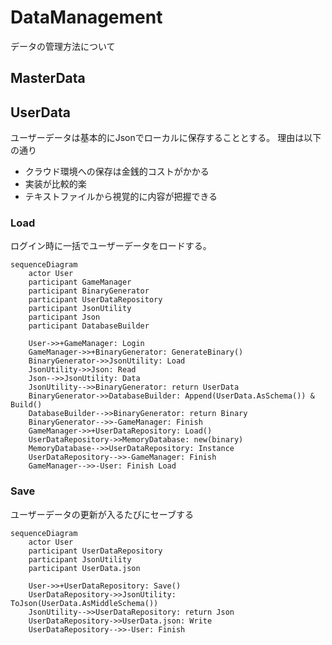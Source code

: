 ﻿# DataManagement
データの管理方法について

## MasterData


## UserData
ユーザーデータは基本的にJsonでローカルに保存することとする。
理由は以下の通り
* クラウド環境への保存は金銭的コストがかかる
* 実装が比較的楽
* テキストファイルから視覚的に内容が把握できる
### Load
ログイン時に一括でユーザーデータをロードする。
```mermaid
sequenceDiagram
    actor User
    participant GameManager
    participant BinaryGenerator
    participant UserDataRepository
    participant JsonUtility
    participant Json
    participant DatabaseBuilder
    
    User->>+GameManager: Login
    GameManager->>+BinaryGenerator: GenerateBinary()
    BinaryGenerator->>JsonUtility: Load
    JsonUtility->>Json: Read
    Json-->>JsonUtility: Data
    JsonUtility-->>BinaryGenerator: return UserData
    BinaryGenerator->>DatabaseBuilder: Append(UserData.AsSchema()) & Build()
    DatabaseBuilder-->>BinaryGenerator: return Binary
    BinaryGenerator-->>-GameManager: Finish
    GameManager->>+UserDataRepository: Load()
    UserDataRepository->>MemoryDatabase: new(binary)
    MemoryDatabase-->>UserDataRepository: Instance
    UserDataRepository-->>-GameManager: Finish
    GameManager-->>-User: Finish Load
```

### Save
ユーザーデータの更新が入るたびにセーブする
```mermaid
sequenceDiagram
    actor User
    participant UserDataRepository
    participant JsonUtility
    participant UserData.json
    
    User->>+UserDataRepository: Save()
    UserDataRepository->>JsonUtility: ToJson(UserData.AsMiddleSchema())
    JsonUtility-->>UserDataRepository: return Json
    UserDataRepository->>UserData.json: Write
    UserDataRepository-->>-User: Finish
```